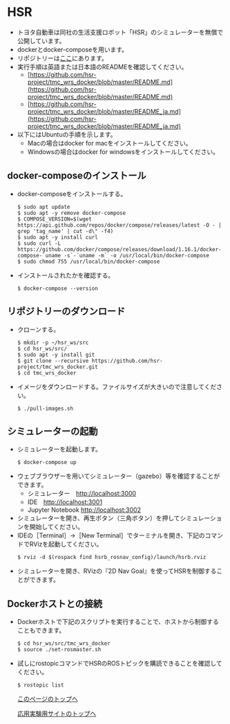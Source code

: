 # HSR
- トヨタ自動車は同社の生活支援ロボット「HSR」のシミュレーターを無償で公開しています。
- dockerとdocker-composeを用います。
- リポジトリーは[ここ](https://github.com/hsr-project/tmc_wrs_docker)にあります。
- 実行手順は英語または日本語のREADMEを確認してください。
  - [https://github.com/hsr-project/tmc_wrs_docker/blob/master/README.md](https://github.com/hsr-project/tmc_wrs_docker/blob/master/README.md)
  - [https://github.com/hsr-project/tmc_wrs_docker/blob/master/README_ja.md](https://github.com/hsr-project/tmc_wrs_docker/blob/master/README_ja.md)
- 以下にはUbuntuの手順を示します。
  - Macの場合はdocker for macをインストールしてください。
  - Windowsの場合はdocker for windowsをインストールしてください。

## docker-composeのインストール
- docker-composeをインストールする。
  ```
  $ sudo apt update
  $ sudo apt -y remove docker-compose
  $ COMPOSE_VERSION=$(wget https://api.github.com/repos/docker/compose/releases/latest -O - | grep 'tag_name' | cut -d\" -f4)
  $ sudo apt -y install curl
  $ sudo curl -L https://github.com/docker/compose/releases/download/1.16.1/docker-compose-`uname -s`-`uname -m` -o /usr/local/bin/docker-compose
  $ sudo chmod 755 /usr/local/bin/docker-compose
  ```
- インストールされたかを確認する。
  ```
  $ docker-compose --version
  ```

## リポジトリーのダウンロード
- クローンする。
  ```
  $ mkdir -p ~/hsr_ws/src
  $ cd hsr_ws/src/
  $ sudo apt -y install git
  $ git clone --recursive https://github.com/hsr-project/tmc_wrs_docker.git
  $ cd tmc_wrs_docker
  ```
- イメージをダウンロードする。ファイルサイズが大きいので注意してください。
  ```
  $ ./pull-images.sh
  ```

## シミュレーターの起動
- シミュレーターを起動します。
  ```
  $ docker-compose up
  ```
- ウェブブラウザーを用いてシミュレーター（gazebo）等を確認することができます。
  - シミュレーター　[http://localhost:3000](http://localhost:3000)
  - IDE　[http://localhost:3001](http://localhost:3001)
  - Jupyter Notebook [http://localhost:3002](http://localhost:3002)
- シミュレーターを開き、再生ボタン（三角ボタン）を押してシミュレーションを開始してください。
- IDEの［Terminal］→［New Terminal］でターミナルを開き、下記のコマンドでRVizを起動してください。
  ```
  $ rviz -d $(rospack find hsrb_rosnav_config)/launch/hsrb.rviz
  ```
- シミュレーターを開き、RVizの『2D Nav Goal』を使ってHSRを制御することができます。

## Dockerホストとの接続
- Dockerホストで下記のスクリプトを実行することで、ホストから制御することもできます。
  ```
  $ cd hsr_ws/src/tmc_wrs_docker
  $ source ./set-rosmaster.sh
  ```
- 試しにrostopicコマンドでHSRのROSトピックを購読できることを確認してください。
  ```
  $ rostopic list
  ```

  [このページのトップへ](#)

  [応用実験用サイトのトップへ](https://stl-apu.github.io/advanced_experiment_2021/)

